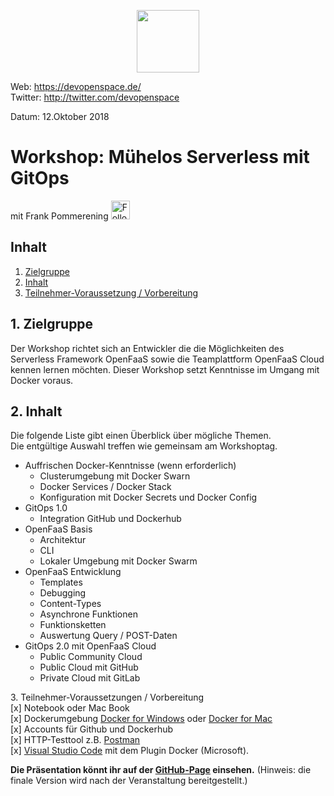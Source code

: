 
<p align="center"><img src="https://fpommerening.github.io/Slides/DevOpenSpace/images/logo_devspace.png" width=100/></p>

Web: https://devopenspace.de/  
Twitter: http://twitter.com/devopenspace

Datum: 12.Oktober 2018

# Workshop: Mühelos Serverless mit GitOps 
mit Frank Pommerening <a href="https://twitter.com/fpommerening"><img src="https://fpommerening.github.io/Slides/DevOpenSpace/images/TwitterLogo.png" alt="Follow @fpommerening" width=30/></a>

## Inhalt
1. [Zielgruppe](#zielgruppe)
2. [Inhalt](#inhalt)
3. [Teilnehmer-Voraussetzung / Vorbereitung](#voraussetzungen)

<a name="zielgruppe"></a>
## 1. Zielgruppe
Der Workshop richtet sich an Entwickler die die Möglichkeiten des Serverless Framework OpenFaaS sowie die Teamplattform OpenFaaS Cloud kennen lernen möchten. Dieser Workshop setzt Kenntnisse im Umgang mit Docker voraus. 

 <a name="themen"></a>
## 2. Inhalt
Die folgende Liste gibt einen Überblick über mögliche Themen. <br/> Die entgültige Auswahl treffen wie gemeinsam am Workshoptag.
- Auffrischen Docker-Kenntnisse (wenn erforderlich)
   - Clusterumgebung mit Docker Swarn
   - Docker Services / Docker Stack
   - Konfiguration mit Docker Secrets und Docker Config
- GitOps 1.0
    - Integration GitHub und Dockerhub
- OpenFaaS Basis
    - Architektur
    - CLI
    - Lokaler Umgebung mit Docker Swarm
- OpenFaaS Entwicklung
    - Templates
    - Debugging
    - Content-Types
    - Asynchrone Funktionen
    - Funktionsketten
    - Auswertung Query / POST-Daten
- GitOps 2.0 mit OpenFaaS Cloud
   - Public Community Cloud
   - Public Cloud mit GitHub 
   - Private Cloud mit GitLab

<a name="voraussetzungen"></a>
3. Teilnehmer-Voraussetzungen / Vorbereitung</br>
[x] Notebook oder Mac Book</br>
[x] Dockerumgebung <a href="https://docs.docker.com/docker-for-windows/install/" target="_blank"> Docker for Windows</a> oder <a href="https://docs.docker.com/docker-for-mac/install/" target="_black"> Docker for Mac</a> <br/>
[x] Accounts für Github und Dockerhub</br>
[x] HTTP-Testtool z.B. <a href="https://www.getpostman.com/" target="_blank">Postman</a><br />
[x] <a href="https://code.visualstudio.com/" target="_blank">Visual Studio Code</a> mit dem Plugin Docker (Microsoft).
  
<b>Die Präsentation könnt ihr auf der <a href="http://fpommerening.github.io/DevOpenSpace2018/index.html"  target="_blank">GitHub-Page</a> einsehen.</b> (Hinweis: die finale Version wird nach der Veranstaltung bereitgestellt.)
